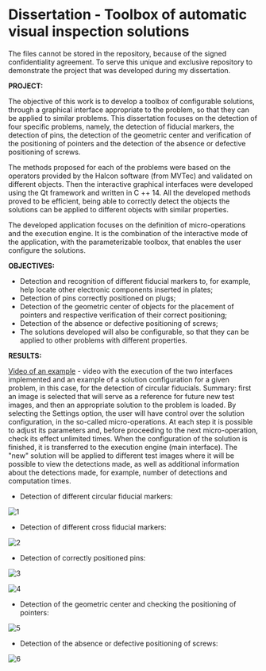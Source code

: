 # Dissertation - Toolbox of automatic visual inspection solutions

The files cannot be stored in the repository, because of the signed confidentiality agreement. To serve this unique and exclusive repository to demonstrate the project that was developed during my dissertation.

**PROJECT:**  

The objective of this work is to develop a toolbox of configurable solutions, through a graphical interface appropriate to the problem, so that they can be applied to similar problems. This dissertation focuses on the detection of four specific problems, namely, the detection of fiducial markers, the detection of pins, the detection of the geometric center and verification of the positioning of pointers and the detection of the absence or defective positioning of screws.

The methods proposed for each of the problems were based on the operators provided by the Halcon software (from MVTec) and validated on different objects. Then the interactive graphical interfaces were developed using the Qt framework and written in C ++ 14. All the developed methods proved to be efficient, being able to correctly detect the objects the solutions can be applied to different objects with similar properties.

The developed application focuses on the definition of micro-operations and the execution engine. It is the combination of the interactive mode of the application, with the parameterizable toolbox, that enables the user
configure the solutions.

**OBJECTIVES:**
* Detection and recognition of different fiducial markers to, for example, help locate other electronic components inserted in plates;
* Detection of pins correctly positioned on plugs;
* Detection of the geometric center of objects for the placement of pointers and respective verification of their correct positioning;
* Detection of the absence or defective positioning of screws;
* The solutions developed will also be configurable, so that they can be applied to other problems with different properties.


**RESULTS:** 

[Video of an example](https://youtu.be/w_oUst0VUbQ) - video with the execution of the two interfaces implemented and an example of a solution configuration for a given problem, in this case, for the detection of circular fiducials. Summary: first an image is selected that will serve as a reference for future new test images, and then an appropriate solution to the problem is loaded. By selecting the Settings option, the user will have control over the solution configuration, in the so-called micro-operations. At each step it is possible to adjust its parameters and, before proceeding to the next micro-operation, check its effect unlimited times. When the configuration of the solution is finished, it is transferred to the execution engine (main interface). The "new" solution will be applied to different test images where it will be possible to view the detections made, as well as additional information about the detections made, for example, number of detections and computation times.

* Detection of different circular fiducial markers:

![1](https://user-images.githubusercontent.com/66881028/85334054-8a9e8d80-b4d2-11ea-8a23-e0784874905c.png)

* Detection of different cross fiducial markers:

![2](https://user-images.githubusercontent.com/66881028/85334058-8bcfba80-b4d2-11ea-97eb-62ed1d6f2dba.png)

* Detection of correctly positioned pins:

![3](https://user-images.githubusercontent.com/66881028/85334059-8bcfba80-b4d2-11ea-9507-32d0f48df8c7.png)

![4](https://user-images.githubusercontent.com/66881028/85334060-8c685100-b4d2-11ea-9a10-915042900dcb.png)

* Detection of the geometric center and checking the positioning of pointers:

![5](https://user-images.githubusercontent.com/66881028/85335507-0994c580-b4d5-11ea-8336-e66b9cae2828.png)

* Detection of the absence or defective positioning of screws:

![6](https://user-images.githubusercontent.com/66881028/85334062-8d00e780-b4d2-11ea-9eec-75248f76a8b1.png)
